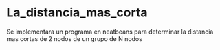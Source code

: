 # La_distancia_mas_corta
Se implementara un programa en neatbeans para determinar la distancia mas cortas de 2 nodos de un grupo de N nodos
